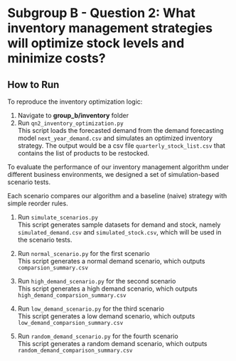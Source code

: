 # Subgroup B -  Question 2: What inventory management strategies will optimize stock levels and minimize costs?

## How to Run
To reproduce the inventory optimization logic:  

1. Navigate to **group_b/inventory** folder
2. Run `qn2_inventory_optimization.py`  
This script loads the forecasted demand from the demand forecasting model `next_year_demand.csv` and simulates an optimized inventory strategy. The output would be a csv file `quarterly_stock_list.csv` that contains the list of products to be restocked.   

To evaluate the performance of our inventory management algorithm under different business environments, we designed a set of simulation-based scenario tests.  

Each scenario compares our algorithm and a baseline (naive) strategy with simple reorder rules.   

1. Run `simulate_scenarios.py`   
This script generates sample datasets for demand and stock, namely `simulated_demand.csv` and `simulated_stock.csv`, which will be used in the scenario tests.  

2. Run `normal_scenario.py` for the first scenario  
This script generates a normal demand scenario, which outputs `comparsion_summary.csv` 

3. Run `high_demand_scenario.py` for the second scenario  
This script generates a high demand scenario, which outputs `high_demand_comparsion_summary.csv`

4. Run `low_demand_scenario.py` for the third scenario  
This script generates a low demand scenario, which outputs `low_demand_comparsion_summary.csv` 

5. Run `random_demand_scenario.py` for the fourth scenario  
This script generates a random demand scenario, which outputs `random_demand_comparison_summary.csv`
